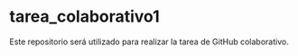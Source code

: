 # tarea_colaborativo1
Este repositorio será utilizado para realizar la tarea de GitHub colaborativo.
